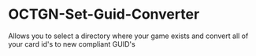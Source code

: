 OCTGN-Set-Guid-Converter
========================

Allows you to select a directory where your game exists and convert all of your card id's to new compliant GUID's
